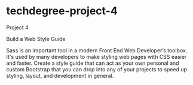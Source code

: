 # techdegree-project-4

Project 4

Build a Web Style Guide

Sass is an important tool in a modern Front End Web Developer’s toolbox. It's used by many developers to make styling web pages with CSS easier and faster. Create a style guide that can act as your own personal and custom Bootstrap that you can drop into any of your projects to speed up styling, layout, and development in general.
